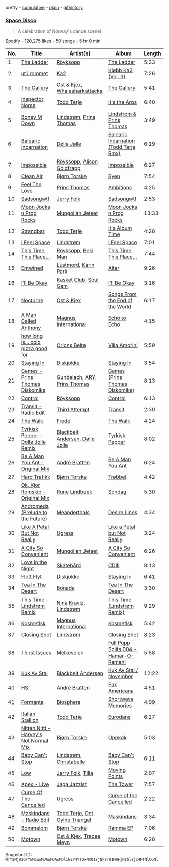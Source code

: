 pretty - [cumulative](/playlists/cumulative/37i9dQZF1DX4pbGJDhTXK3.md) - [plain](/playlists/plain/37i9dQZF1DX4pbGJDhTXK3) - [githistory](https://github.githistory.xyz/mackorone/spotify-playlist-archive/blob/main/playlists/plain/37i9dQZF1DX4pbGJDhTXK3)

### [Space Disco](https://open.spotify.com/playlist/37i9dQZF1DX4pbGJDhTXK3)

> A celebration of Norway's dance scene!

[Spotify](https://open.spotify.com/user/spotify) - 120,275 likes - 50 songs - 5 hr 0 min

| No. | Title | Artist(s) | Album | Length |
|---|---|---|---|---|
| 1 | [The Ladder](https://open.spotify.com/track/0mThH0uqT9pmj5cCS7Oeoj) | [Röyksopp](https://open.spotify.com/artist/5nPOO9iTcrs9k6yFffPxjH) | [The Ladder](https://open.spotify.com/album/42EOGihk8LGxmFHtTHPLSi) | 5:33 |
| 2 | [ut i rommet](https://open.spotify.com/track/633TwVIHey0bKHskRkDxqV) | [Ka2](https://open.spotify.com/artist/29f8h7eSlWQAUyfjkdOUGe) | [Kløbb Ka2 \(Vol\. 3\)](https://open.spotify.com/album/39ZwdWj9UAY2HTpdNFFm9N) | 7:26 |
| 3 | [The Gallery](https://open.spotify.com/track/3aPnelfLDaNxUE8oj5ZVDF) | [Ost & Kjex](https://open.spotify.com/artist/3cduU2huZ18pS50V7tic61), [Whalesharkattacks](https://open.spotify.com/artist/30OJnpvrGlgy5EAtKRBPpJ) | [The Gallery](https://open.spotify.com/album/7BRYajbod0TYQNvVxVpIX7) | 5:41 |
| 4 | [Inspector Norse](https://open.spotify.com/track/2pucDx5Wyz9uHCou4wntHa) | [Todd Terje](https://open.spotify.com/artist/49gaZqfow2v8EEQmjGyEIw) | [It's the Arps](https://open.spotify.com/album/68zh8sbZPMeJb7GnqomRJS) | 6:40 |
| 5 | [Boney M Down](https://open.spotify.com/track/4o4lNCu3RYVl7B9BB3YEzF) | [Lindstrøm](https://open.spotify.com/artist/2vTtjIqZ7hW0W15t1ApKTB), [Prins Thomas](https://open.spotify.com/artist/4rsEVNO1tGTY0beCnsnHi6) | [Lindstrom & Prins Thomas](https://open.spotify.com/album/0wjx77A92ow66hxXmwapcM) | 3:49 |
| 6 | [Balearic Incarnation](https://open.spotify.com/track/67xQFI4hUMJWLlaR6H0PHH) | [Dølle Jølle](https://open.spotify.com/artist/1UbgLp0E5zKU0BAhpPp59B) | [Balearic Incarnation \(Todd Terje Rmx\)](https://open.spotify.com/album/4S71fM2WtlFSnQZdIvcMcV) | 6:19 |
| 7 | [Impossible](https://open.spotify.com/track/4n8wv8NZB3HgMXYzszEDWm) | [Röyksopp](https://open.spotify.com/artist/5nPOO9iTcrs9k6yFffPxjH), [Alison Goldfrapp](https://open.spotify.com/artist/72f5AR6hMeL3BwtcO7HqhS) | [Impossible](https://open.spotify.com/album/7nVorCP3wTcYLnvJHtURKX) | 6:27 |
| 8 | [Clean Air](https://open.spotify.com/track/4EdyO4xkUucQiXbuLpSgmo) | [Bjørn Torske](https://open.spotify.com/artist/4mD9kXHOs76Ld1m2Vfyi68) | [Byen](https://open.spotify.com/album/1QBlMByP8mgFqlLPIzstKD) | 7:54 |
| 9 | [Feel The Love](https://open.spotify.com/track/39b8jAuutK8EZl0PwAawGC) | [Prins Thomas](https://open.spotify.com/artist/4rsEVNO1tGTY0beCnsnHi6) | [Ambitions](https://open.spotify.com/album/3XNnlYzgbQSc4IP6OSfGZY) | 4:25 |
| 10 | [Sadsongwtf](https://open.spotify.com/track/2zA7dBlE6tarkCzK2Rsi3o) | [Jerry Folk](https://open.spotify.com/artist/356FCJoyYWyzONni54Dgrv) | [Sadsongwtf](https://open.spotify.com/album/0snl6gC7BXLFyK1MJjWy42) | 2:53 |
| 11 | [Moon Jocks n Prog Rocks](https://open.spotify.com/track/190sUkgX3sm1co7Qkd7SBX) | [Mungolian Jetset](https://open.spotify.com/artist/3we4aZ9sQc0tp8UOyOEtpt) | [Moon Jocks n Prog Rocks](https://open.spotify.com/album/1mAPYemEY9Bb5K3L0T0nT6) | 13:33 |
| 12 | [Strandbar](https://open.spotify.com/track/6reLfBSO38qmFgHgz6kAs0) | [Todd Terje](https://open.spotify.com/artist/49gaZqfow2v8EEQmjGyEIw) | [It's Album Time](https://open.spotify.com/album/4pefQ21iSk8hdnxw3WSB5Y) | 4:28 |
| 13 | [I Feel Space](https://open.spotify.com/track/2XwqNJ0IynowN5SEk3A6wP) | [Lindstrøm](https://open.spotify.com/artist/2vTtjIqZ7hW0W15t1ApKTB) | [I Feel Space](https://open.spotify.com/album/3I7zwJgNse371fJ6AfDD5I) | 7:01 |
| 14 | [This Time, This Place…](https://open.spotify.com/track/4JGxZc0tsSVQx2gw7rOQSz) | [Röyksopp](https://open.spotify.com/artist/5nPOO9iTcrs9k6yFffPxjH), [Beki Mari](https://open.spotify.com/artist/4z9AKehWvtxINEbu8aQGO6) | [This Time, This Place…](https://open.spotify.com/album/0C8AjuFDeY8LVpEMH3DR25) | 7:44 |
| 15 | [Entwined](https://open.spotify.com/track/72ZO0CYg5BlPog6MszQcpC) | [Lustmord](https://open.spotify.com/artist/3FpCFpdoJOrGuR3G7UBgC7), [Karin Park](https://open.spotify.com/artist/5uBdYy8QRabKEL1MtDPXfr) | [Alter](https://open.spotify.com/album/4XO3DdBAjIIe6YI2a7iLza) | 9:26 |
| 16 | [I'll Be Okay](https://open.spotify.com/track/2luLqMtf2uxV3n4hs1PTkP) | [Kasket Club](https://open.spotify.com/artist/0b3Qo1mk6w8cjcq1TmJiWy), [Soul Gem](https://open.spotify.com/artist/7elzBecyNZlaAEsWzqFxeB) | [I'll Be Okay](https://open.spotify.com/album/2GLPv7x5UyvS6sZ95MKLex) | 3:16 |
| 17 | [Nocturne](https://open.spotify.com/track/6p29k5SH6WAqHOjf5l4fW6) | [Ost & Kjex](https://open.spotify.com/artist/3cduU2huZ18pS50V7tic61) | [Songs From the End of the World](https://open.spotify.com/album/6VkHZKzQFZgnGy70mxeojF) | 6:17 |
| 18 | [A Man Called Anthony](https://open.spotify.com/track/2C2vLPP0C619yxaEsE6OVv) | [Magnus International](https://open.spotify.com/artist/7LAZbZOoUvDR4hgHkMRPSE) | [Echo to Echo](https://open.spotify.com/album/63wGONylhY5SRDvmjKDCec) | 4:15 |
| 19 | [how long is..\. cold pizza good for](https://open.spotify.com/track/4xDLHt2Ss3pYDoLCK2uUPB) | [Orions Belte](https://open.spotify.com/artist/3Kzo2BzQIPQW0397gx9rRp) | [Villa Amorini](https://open.spotify.com/album/5PdhR2YW9IubgKjU9N28RG) | 5:59 |
| 20 | [Staying In](https://open.spotify.com/track/6gQIMENC4azncXDUOzD1YE) | [Diskjokke](https://open.spotify.com/artist/77jljjDLgcihmTS2WW7Uxo) | [Staying In](https://open.spotify.com/album/0SSgR5G630l1HxQkCMoWhP) | 3:54 |
| 21 | [Games \- Prins Thomas Diskomiks](https://open.spotify.com/track/0I8g1dYLJXqJujeyyIY3fG) | [Gundelach](https://open.spotify.com/artist/2TUtwEDqoXZOapCTgMrcvj), [ARY](https://open.spotify.com/artist/4FLA7MpTdP5nNUQfiaA3WM), [Prins Thomas](https://open.spotify.com/artist/4rsEVNO1tGTY0beCnsnHi6) | [Games \(Prins Thomas Diskomiks\)](https://open.spotify.com/album/3emSYEw7cGHEHlZtgK3EyZ) | 8:13 |
| 22 | [Control](https://open.spotify.com/track/3qQFXz3qhRRa3HEXGeZ0Yl) | [Röyksopp](https://open.spotify.com/artist/5nPOO9iTcrs9k6yFffPxjH) | [Control](https://open.spotify.com/album/5qRgoyaOBrrscesIipuThi) | 6:13 |
| 23 | [Transit \- Radio Edit](https://open.spotify.com/track/6xX3DLq6CqH54lcNRzCGnu) | [Third Attempt](https://open.spotify.com/artist/1tsNLehJWv67iMipy0WwQR) | [Transit](https://open.spotify.com/album/2xGTUrOe1vH974ZuWfGp54) | 2:30 |
| 24 | [The Walk](https://open.spotify.com/track/0PNpTYNySZMLu8sFbznKiN) | [Frede](https://open.spotify.com/artist/6KSw87A52Tjr4BRotQCn56) | [The Walk](https://open.spotify.com/album/7m5rLSCixXObpvrZaXIMoG) | 4:24 |
| 25 | [Tyrkisk Pepper \- Dolle Jolle Remix](https://open.spotify.com/track/38KKAivesNw1zoh8eshIZX) | [Blackbelt Andersen](https://open.spotify.com/artist/67qty1jpSV57pPDYDTDUgL), [Dølle Jølle](https://open.spotify.com/artist/1UbgLp0E5zKU0BAhpPp59B) | [Tyrkisk Pepper](https://open.spotify.com/album/2KUdBmCPOBpD2YweRXPAMt) | 8:02 |
| 26 | [Be A Man You Ant \- Original Mix](https://open.spotify.com/track/380B4H9JdSzDqjdJFtTykb) | [André Bratten](https://open.spotify.com/artist/4JumlwBeaIE16moHUv3xzZ) | [Be A Man You Ant](https://open.spotify.com/album/5PNdVI9kYjjyda8J7fuxig) | 6:24 |
| 27 | [Hard Trafikk](https://open.spotify.com/track/5jJuwmQ8Jdfx08F9hAx5tg) | [Bjørn Torske](https://open.spotify.com/artist/4mD9kXHOs76Ld1m2Vfyi68) | [Trøbbel](https://open.spotify.com/album/1Es585IxIHauFNjCaRoRyU) | 4:42 |
| 28 | [Ok, Kjor Romskip \- Original Mix](https://open.spotify.com/track/1i7POakPGDR8Z7PJEGDp5P) | [Rune Lindbaek](https://open.spotify.com/artist/6SXxObLtqUzAjJGtMwgsbk) | [Sondag](https://open.spotify.com/album/1LdfVewFu5TLTgaxFCyABn) | 5:30 |
| 29 | [Andromeda \(Prelude to the Future\)](https://open.spotify.com/track/7fBOoxCd7EOueVPd0rfN5D) | [Meanderthals](https://open.spotify.com/artist/6gWgAcsn746qDWvkkuX5Is) | [Desire Lines](https://open.spotify.com/album/0hUC2a4dsq8z6637JruBtn) | 4:34 |
| 30 | [Like A Petal But Not Really](https://open.spotify.com/track/5N1afdUHdVEc0hJGhuCgWs) | [Ugress](https://open.spotify.com/artist/7z7iM83U5FOtatZG5pd53f) | [Like a Petal but Not Really](https://open.spotify.com/album/36cqJsLpY0klltWHlmZRKD) | 3:24 |
| 31 | [A City So Convenient](https://open.spotify.com/track/6Tlxp0jf4hOmSeOiuhnM5v) | [Mungolian Jetset](https://open.spotify.com/artist/3we4aZ9sQc0tp8UOyOEtpt) | [A City So Convenient](https://open.spotify.com/album/61GhllHN2g6exhlV6dTx9J) | 6:26 |
| 32 | [Love in the Night](https://open.spotify.com/track/1fRkrCgp1BFtTBUXxelmdX) | [Skatebård](https://open.spotify.com/artist/54CS7wTXpIfstKRMkHHM9Q) | [CDIII](https://open.spotify.com/album/7dcZZUQV9XhdaWF6fbOLhF) | 8:13 |
| 33 | [Flott Flyt](https://open.spotify.com/track/53EEccmWk0f2AVzEn7ontY) | [Diskjokke](https://open.spotify.com/artist/77jljjDLgcihmTS2WW7Uxo) | [Staying In](https://open.spotify.com/album/0SSgR5G630l1HxQkCMoWhP) | 6:41 |
| 34 | [Tea In The Desert](https://open.spotify.com/track/6ZtUV3S8sjh0OUaUBZZ9Ae) | [Bonada](https://open.spotify.com/artist/6sBWpQ5pWojqFXt62W1FwZ) | [Tea In The Desert](https://open.spotify.com/album/6MuABW95Vkd0xkyuan13lQ) | 3:30 |
| 35 | [This Time \- Lindstrøm Remix](https://open.spotify.com/track/17i25eEW6w8zuunLzgsKni) | [Nina Kraviz](https://open.spotify.com/artist/1oZmFNkGAT93yD1xX4vTRE), [Lindstrøm](https://open.spotify.com/artist/2vTtjIqZ7hW0W15t1ApKTB) | [This Time \(Lindstrøm Remix\)](https://open.spotify.com/album/3X6t27Kq0J2aK7nLFUe9bX) | 9:29 |
| 36 | [Kosmetisk](https://open.spotify.com/track/5Lx3mPW7NV7MCw31OofvV4) | [Magnus International](https://open.spotify.com/artist/7LAZbZOoUvDR4hgHkMRPSE) | [Kosmetisk](https://open.spotify.com/album/5Tsih38nrHZzQPHaLkwjc7) | 5:42 |
| 37 | [Closing Shot](https://open.spotify.com/track/1ROqr2iZR9SSGv0PvlPssV) | [Lindstrøm](https://open.spotify.com/artist/2vTtjIqZ7hW0W15t1ApKTB) | [Closing Shot](https://open.spotify.com/album/1skGl2lZ48OV8KUalrFBPD) | 8:23 |
| 38 | [Thirst Issues](https://open.spotify.com/track/28SztSmKNenBcY2vMQl00W) | [Melkeveien](https://open.spotify.com/artist/0I22LfGyl3Ro59xmhLQPx8) | [Full Pupp Splits 004 \- Hamar\-O\-Ramah!](https://open.spotify.com/album/3PuGBseuPHRXLXO05LYsFy) | 5:58 |
| 39 | [Kuk Av Stal](https://open.spotify.com/track/1gK0m17kzMese8TyEDCi4p) | [Blackbelt Andersen](https://open.spotify.com/artist/67qty1jpSV57pPDYDTDUgL) | [Kuk Av Stal / November](https://open.spotify.com/album/7gwgWGGKyazdpIYE5L4T6Z) | 12:22 |
| 40 | [HS](https://open.spotify.com/track/1R5dYnxQDgeceQA6mmdk9Q) | [André Bratten](https://open.spotify.com/artist/4JumlwBeaIE16moHUv3xzZ) | [Pax Americana](https://open.spotify.com/album/58JeZwpWQCpzZZeNJIlDFF) | 4:51 |
| 41 | [Formanta](https://open.spotify.com/track/2EsksidmH4QLEEWxFH1X9I) | [Biosphere](https://open.spotify.com/artist/2rcnAZ6DvORQ365X3zVYpr) | [Shortwave Memories](https://open.spotify.com/album/67qmzR9XdcpPAoqBJIgzdy) | 4:09 |
| 42 | [Italian Stallion](https://open.spotify.com/track/6SQiiwKY6DwT0jcwpejmcn) | [Todd Terje](https://open.spotify.com/artist/49gaZqfow2v8EEQmjGyEIw) | [Eurodans](https://open.spotify.com/album/27Pe6yBUgKYYXILiT7Cj5u) | 6:27 |
| 43 | [Nitten Nitti \- Harvey's Not Normal Mix](https://open.spotify.com/track/0pQ56PL4N5p5yl6L1vluwr) | [Bjørn Torske](https://open.spotify.com/artist/4mD9kXHOs76Ld1m2Vfyi68) | [Oppkok](https://open.spotify.com/album/1Ez5JV6xCESNKfZlyGYLfR) | 5:03 |
| 44 | [Baby Can't Stop](https://open.spotify.com/track/4vDhfpbTaN2DScjCWdzBOx) | [Lindstrøm](https://open.spotify.com/artist/2vTtjIqZ7hW0W15t1ApKTB), [Christabelle](https://open.spotify.com/artist/1tGGx3MFXshoO5UyPyk1re) | [Baby Can't Stop](https://open.spotify.com/album/5VLSsw5p70usZesWIq4UwG) | 6:11 |
| 45 | [Low](https://open.spotify.com/track/5SBlfw8rNCcerJxbNUGxue) | [Jerry Folk](https://open.spotify.com/artist/356FCJoyYWyzONni54Dgrv), [Tilla](https://open.spotify.com/artist/27POB5qIrVHNFFjz56PRVI) | [Moving Points](https://open.spotify.com/album/5eQvhdesnKTbBVxBPJuBJE) | 2:07 |
| 46 | [Apex \- Live](https://open.spotify.com/track/5stm0hFXNYDoXKbcKamH95) | [Jaga Jazzist](https://open.spotify.com/artist/68HFSFMCZzyRjkkm9bv5Vt) | [The Tower](https://open.spotify.com/album/4M2fF5bRBP8Gi5Bi2EccFg) | 7:57 |
| 47 | [Curse Of The Cancelled](https://open.spotify.com/track/3xaHQv9WYKJdJhdXdstB4J) | [Ugress](https://open.spotify.com/artist/7z7iM83U5FOtatZG5pd53f) | [Curse of the Cancelled](https://open.spotify.com/album/1BXZScQgEnUdK7ewTC2noW) | 2:22 |
| 48 | [Maskindans \- Radio Edit](https://open.spotify.com/track/4ln5gGLJie7NiRwR11RMMc) | [Todd Terje](https://open.spotify.com/artist/49gaZqfow2v8EEQmjGyEIw), [Det Gylne Triangel](https://open.spotify.com/artist/1jGwKlVoMvOShtje9ipVAR) | [Maskindans](https://open.spotify.com/album/7zUntiGDtGZiwZT1gs1JdD) | 3:34 |
| 49 | [Bommelom](https://open.spotify.com/track/1Xi4PSk3kXmv5iXort9Jaa) | [Bjørn Torske](https://open.spotify.com/artist/4mD9kXHOs76Ld1m2Vfyi68) | [Ramma EP](https://open.spotify.com/album/4UiQU657e5Uirz7XD6sTMG) | 7:06 |
| 50 | [Motown](https://open.spotify.com/track/78NzFZ6gnIltx8fsH55ZeX) | [Ost & Kjex](https://open.spotify.com/artist/3cduU2huZ18pS50V7tic61), [Tracee Meyn](https://open.spotify.com/artist/0V5mBY6o8MxoDNdKD49gly) | [Motown](https://open.spotify.com/album/7HFK2ICVRt9dkd4szhk42l) | 6:28 |

Snapshot ID: `MTY2MjA2OTYwMCwwMDAwMDAwMDliN2Y4YTQxNmQ1YjNkYTU1MWFjNzhlYjc4MTNlOGNl`
